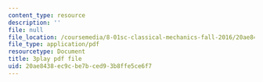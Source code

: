 ```yaml
---
content_type: resource
description: ''
file: null
file_location: /coursemedia/8-01sc-classical-mechanics-fall-2016/20ae8438ec9cbe7bced93b8ffe5ce6f7_dlJtUvRaGdE.pdf
file_type: application/pdf
resourcetype: Document
title: 3play pdf file
uid: 20ae8438-ec9c-be7b-ced9-3b8ffe5ce6f7
---
```

